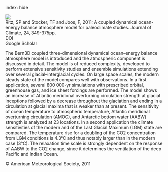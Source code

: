 index: hide

<div class="Citation">
    <div class="Citation-thumb CitationThumb-linked"  data-href="https://doi.org/10.1175/2010jcli3351.1">
      <img src="https://static.claimspace.cloud/climate-study-static/refs/thumbs/5/Ritz_et_al_2011-thumb.png" />
    </div>

  <div class="Citation-body">
    <div class="Citation-text">Ritz, SP and Stocker, TF and Joos, F, 2011: A coupled dynamical ocean-energy balance atmosphere model for paleoclimate studies. <span class="Article-journal">Journal of Climate, </span><span class="Article-volume">24, </span>349-375pp.</div>
    <div class="Citation-links">
      <div class="CitationLink" data-href="https://doi.org/10.1175/2010jcli3351.1">
        <div class="CitationLink-icon CitationLink-Doi"></div>
        <div class="CitationLink-text">DOI</div>
      </div>
      <div class="CitationLink" data-href="https://scholar.google.com/scholar?q=10.1175/2010jcli3351.1">
        <div class="CitationLink-icon CitationLink-Scholar"></div>
        <div class="CitationLink-text">Google Scholar</div>
      </div>
    </div>
  </div>
</div>

The Bern3D coupled three-dimensional dynamical ocean–energy balance atmosphere model is introduced and the atmospheric component is discussed in detail. The model is of reduced complexity, developed to perform extensive sensitivity studies and ensemble simulations extending over several glacial–interglacial cycles. On large space scales, the modern steady state of the model compares well with observations. In a first application, several 800 000-yr simulations with prescribed orbital, greenhouse gas, and ice sheet forcings are performed. The model shows an increase of Atlantic meridional overturning circulation strength at glacial inceptions followed by a decrease throughout the glaciation and ending in a circulation at glacial maxima that is weaker than at present. The sensitivity of ocean temperature to atmospheric temperature, Atlantic meridional overturning circulation (AMOC), and Antarctic bottom water (AABW) strength is analyzed at 23 locations. In a second application the climate sensitivities of the modern and of the Last Glacial Maximum (LGM) state are compared. The temperature rise for a doubling of the CO2 concentration from LGM conditions is 4.3°C and thus notably larger than in the modern case (3°C). The relaxation time scale is strongly dependent on the response of AABW to the CO2 change, since it determines the ventilation of the deep Pacific and Indian Ocean.

<div class="Citation-copy">
&copy; American Meteorological Society, 2011
</div>